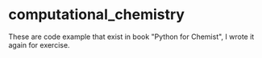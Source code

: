 # computational_chemistry
These are code example that exist in book "Python for Chemist", I wrote it again for exercise.

